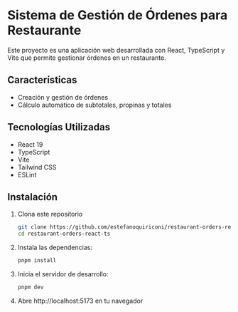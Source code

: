 # Sistema de Gestión de Órdenes para Restaurante

Este proyecto es una aplicación web desarrollada con React, TypeScript y Vite que permite gestionar órdenes en un restaurante.

## Características

- Creación y gestión de órdenes
- Cálculo automático de subtotales, propinas y totales

## Tecnologías Utilizadas

- React 19
- TypeScript
- Vite
- Tailwind CSS
- ESLint

## Instalación

1. Clona este repositorio

   ```bash
   git clone https://github.com/estefanoquiriconi/restaurant-orders-react-ts
   cd restaurant-orders-react-ts
   ```

2. Instala las dependencias:

   ```bash
   pnpm install
   ```

3. Inicia el servidor de desarrollo:

   ```bash
   pnpm dev
   ```

4. Abre http://localhost:5173 en tu navegador
